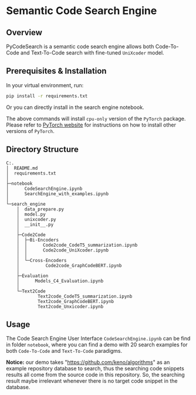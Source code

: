 # Semantic Code Search Engine

## Overview

PyCodeSearch is a semantic code search engine allows both Code-To-Code and Text-To-Code search with fine-tuned `UniXcoder` model.

## Prerequisites & Installation

In your virtual environment, run:

```sh
pip install -r requirements.txt
```

Or you can directly install in the search engine notebook.

The above commands will install `cpu-only` version of the `PyTorch` package. Please refer to [PyTorch website](https://pytorch.org/get-started/locally/) for instructions on how to install other versions of `PyTorch`.

## Directory Structure
```
C:.
│  README.md
│  requirements.txt
│
├─notebook
│      CodeSearchEngine.ipynb
│      SearchEngine_with_examples.ipynb
│
└─search_engine
    │  data_prepare.py
    │  model.py
    │  unixcoder.py
    │  __init__.py
    │
    ├─Code2Code
    │  ├─Bi-Encoders
    │  │      Code2code_CodeT5_summarization.ipynb
    │  │      Code2code_UniXcoder.ipynb
    │  │
    │  └─Cross-Encoders
    │          Code2code_GraphCodeBERT.ipynb
    │
    ├─Evaluation
    │      Models_C4_Evaluation.ipynb
    │
    └─Text2Code
            Text2code_CodeT5_summarization.ipynb
            Text2code_GraphCodeBERT.ipynb
            Text2code_Unxicoder.ipynb
```

## Usage

The Code Search Engine User Interface `CodeSearchEngine.ipynb` can be find in folder `notebook`, where you can find a demo with 20 search examples for both `Code-To-Code` and `Text-To-Code` paradigms.

**Notice:** our demo takes "https://github.com/keno/algorithms" as an example repository database to search, thus the searching code snippets results all come from the source code in this repository. So, the searching result maybe irrelevant whenever there is no target code snippet in the database.
